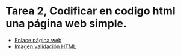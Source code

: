 # Tarea 2, Codificar en codigo html una página web simple.
* [Enlace página web](https://cdn.rawgit.com/MarcosMon/tarea2/f8bf6d23/index.html)
* [Imagen validación HTML](img/validacion.jpg)
